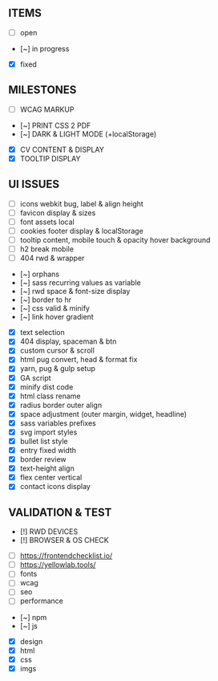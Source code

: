 ## ITEMS

- [ ] open
- [~] in progress
- [x] fixed

## MILESTONES

- [ ] WCAG MARKUP
- [~] PRINT CSS 2 PDF
- [~] DARK & LIGHT MODE (+localStorage)
- [x] CV CONTENT & DISPLAY
- [x] TOOLTIP DISPLAY

## UI ISSUES

- [ ] icons webkit bug, label & align height
- [ ] favicon display & sizes
- [ ] font assets local
- [ ] cookies footer display & localStorage
- [ ] tooltip content, mobile touch & opacity hover background
- [ ] h2 break mobile
- [ ] 404 rwd & wrapper
- [~] orphans
- [~] sass recurring values as variable
- [~] rwd space & font-size display
- [~] border to hr
- [~] css valid & minify
- [~] link hover gradient
- [x] text selection
- [x] 404 display, spaceman & btn
- [x] custom cursor & scroll
- [x] html pug convert, head & format fix
- [x] yarn, pug & gulp setup
- [x] GA script
- [x] minify dist code
- [x] html class rename
- [x] radius border outer align
- [x] space adjustment (outer margin, widget, headline)
- [x] sass variables prefixes
- [x] svg import styles
- [x] bullet list style
- [x] entry fixed width
- [x] border review
- [x] text-height align
- [x] flex center vertical
- [x] contact icons display

## VALIDATION & TEST

- [!] RWD DEVICES
- [!] BROWSER & OS CHECK
- [ ] https://frontendchecklist.io/
- [ ] https://yellowlab.tools/
- [ ] fonts
- [ ] wcag
- [ ] seo
- [ ] performance
- [~] npm
- [~] js
- [x] design
- [x] html
- [x] css
- [x] imgs